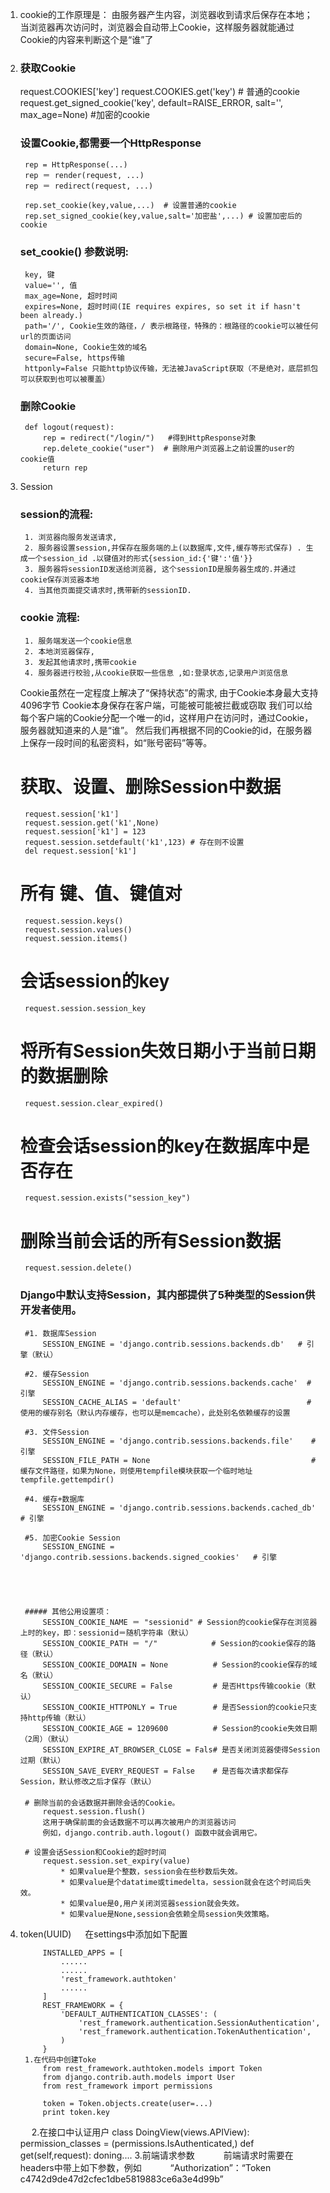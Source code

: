 1. cookie的工作原理是：
	由服务器产生内容，浏览器收到请求后保存在本地；
	当浏览器再次访问时，浏览器会自动带上Cookie，这样服务器就能通过Cookie的内容来判断这个是“谁”了
2. ### 获取Cookie
    request.COOKIES['key']
    request.COOKIES.get('key') # 普通的cookie
    request.get_signed_cookie('key', default=RAISE_ERROR, salt='', max_age=None)  #加密的cookie
    
	### 设置Cookie,都需要一个HttpResponse
		rep = HttpResponse(...)
		rep ＝ render(request, ...)
		rep ＝ redirect(request, ...)
			
		rep.set_cookie(key,value,...)  # 设置普通的cookie
		rep.set_signed_cookie(key,value,salt='加密盐',...) # 设置加密后的cookie
		
		
	### set_cookie() 参数说明:
		key, 键
		value='', 值
		max_age=None, 超时时间
		expires=None, 超时时间(IE requires expires, so set it if hasn't been already.)
		path='/', Cookie生效的路径，/ 表示根路径，特殊的：根路径的cookie可以被任何url的页面访问
		domain=None, Cookie生效的域名
		secure=False, https传输
		httponly=False 只能http协议传输，无法被JavaScript获取（不是绝对，底层抓包可以获取到也可以被覆盖）
						   
						   
	### 删除Cookie
		def logout(request):
			rep = redirect("/login/")	#得到HttpResponse对象
			rep.delete_cookie("user")  # 删除用户浏览器上之前设置的user的cookie值
			return rep 
3. Session
	### session的流程:
		1. 浏览器向服务发送请求,
		2. 服务器设置session,并保存在服务端的上(以数据库,文件,缓存等形式保存) . 生成一个session_id .以键值对的形式{session_id:{'键':'值'}}
		3. 服务器将sessionID发送给浏览器, 这个sessionID是服务器生成的.并通过cookie保存浏览器本地
		4. 当其他页面提交请求时,携带新的sessionID.
	
	### cookie 流程:
		1. 服务端发送一个cookie信息
		2. 本地浏览器保存,
		3. 发起其他请求时,携带cookie
		4. 服务器进行校验,从cookie获取一些信息 ,如:登录状态,记录用户浏览信息
	
	Cookie虽然在一定程度上解决了“保持状态”的需求,
		由于Cookie本身最大支持4096字节
		Cookie本身保存在客户端，可能被可能被拦截或窃取
	我们可以给每个客户端的Cookie分配一个唯一的id，这样用户在访问时，通过Cookie，服务器就知道来的人是“谁”。
	然后我们再根据不同的Cookie的id，在服务器上保存一段时间的私密资料，如“账号密码”等等。
	
	# 获取、设置、删除Session中数据
		request.session['k1']
		request.session.get('k1',None)
		request.session['k1'] = 123
		request.session.setdefault('k1',123) # 存在则不设置
		del request.session['k1']


	# 所有 键、值、键值对
		request.session.keys()
		request.session.values()
		request.session.items()   


	# 会话session的key
		request.session.session_key


	# 将所有Session失效日期小于当前日期的数据删除
		request.session.clear_expired()

	# 检查会话session的key在数据库中是否存在
		request.session.exists("session_key")

	# 删除当前会话的所有Session数据
		request.session.delete()
		
	### Django中默认支持Session，其内部提供了5种类型的Session供开发者使用。
		#1. 数据库Session
			SESSION_ENGINE = 'django.contrib.sessions.backends.db'   # 引擎（默认）

		#2. 缓存Session
			SESSION_ENGINE = 'django.contrib.sessions.backends.cache'  # 引擎
			SESSION_CACHE_ALIAS = 'default'                            # 使用的缓存别名（默认内存缓存，也可以是memcache），此处别名依赖缓存的设置

		#3. 文件Session
			SESSION_ENGINE = 'django.contrib.sessions.backends.file'    # 引擎
			SESSION_FILE_PATH = None                                    # 缓存文件路径，如果为None，则使用tempfile模块获取一个临时地址tempfile.gettempdir() 

		#4. 缓存+数据库
			SESSION_ENGINE = 'django.contrib.sessions.backends.cached_db'        # 引擎

		#5. 加密Cookie Session
			SESSION_ENGINE = 'django.contrib.sessions.backends.signed_cookies'   # 引擎
			
			
			
			
			
		##### 其他公用设置项：
			SESSION_COOKIE_NAME ＝ "sessionid" # Session的cookie保存在浏览器上时的key，即：sessionid＝随机字符串（默认）
			SESSION_COOKIE_PATH ＝ "/"            # Session的cookie保存的路径（默认）
			SESSION_COOKIE_DOMAIN = None          # Session的cookie保存的域名（默认）
			SESSION_COOKIE_SECURE = False         # 是否Https传输cookie（默认）
			SESSION_COOKIE_HTTPONLY = True        # 是否Session的cookie只支持http传输（默认）
			SESSION_COOKIE_AGE = 1209600          # Session的cookie失效日期（2周）（默认）
			SESSION_EXPIRE_AT_BROWSER_CLOSE = Fals# 是否关闭浏览器使得Session过期（默认）
			SESSION_SAVE_EVERY_REQUEST = False    # 是否每次请求都保存Session，默认修改之后才保存（默认）
		　　
		# 删除当前的会话数据并删除会话的Cookie。
			request.session.flush() 
			这用于确保前面的会话数据不可以再次被用户的浏览器访问
			例如，django.contrib.auth.logout() 函数中就会调用它。

		# 设置会话Session和Cookie的超时时间
			request.session.set_expiry(value)
				* 如果value是个整数，session会在些秒数后失效。
				* 如果value是个datatime或timedelta，session就会在这个时间后失效。
				* 如果value是0,用户关闭浏览器session就会失效。
				* 如果value是None,session会依赖全局session失效策略。
3. token(UUID)
	　	在settings中添加如下配置　

			INSTALLED_APPS = [
				......
				......
				'rest_framework.authtoken'
				......        
			]
			REST_FRAMEWORK = {
				'DEFAULT_AUTHENTICATION_CLASSES': (
					'rest_framework.authentication.SessionAuthentication',
					'rest_framework.authentication.TokenAuthentication',
				)
			}
		1.在代码中创建Toke
			from rest_framework.authtoken.models import Token
			from django.contrib.auth.models import User
			from rest_framework import permissions
			
			token = Token.objects.create(user=...)
			print token.key
	　  2.在接口中认证用户
		    class DoingView(views.APIView):
				permission_classes = (permissions.IsAuthenticated,)
				def get(self,request):
				   doning....
		3.前端请求参数
	　　　前端请求时需要在headers中带上如下参数，例如
	　　　“Authorization”：“Token c4742d9de47d2cfec1dbe5819883ce6a3e4d99b”
			